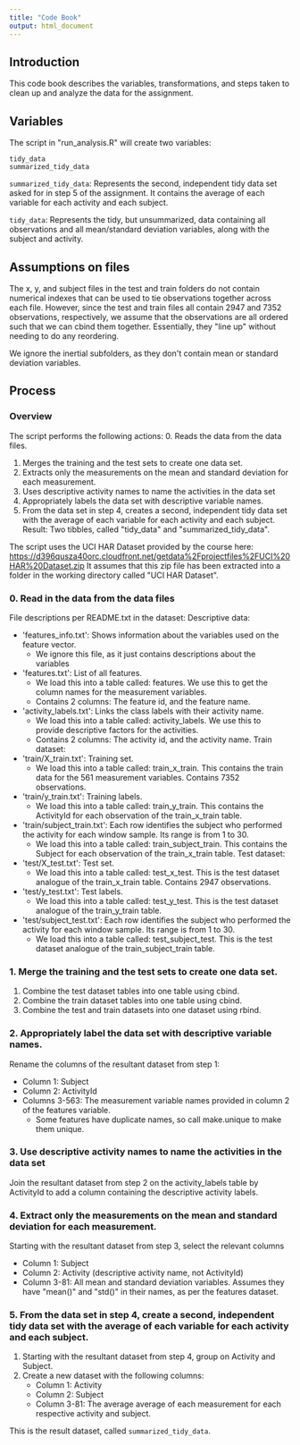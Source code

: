 ```yaml
---
title: "Code Book"
output: html_document
---
```


## Introduction

This code book describes the variables, transformations, and steps taken to clean up and analyze the data for the assignment.

## Variables

The script in "run_analysis.R" will create two variables:
```
tidy_data
summarized_tidy_data
```
`summarized_tidy_data`: Represents the second, independent tidy data set asked for in step 5 of the assignment. It contains the average of each variable for each activity and each subject.

`tidy_data`: Represents the tidy, but unsummarized, data containing all observations and all mean/standard deviation variables, along with the subject and activity.

## Assumptions on files

The x, y, and subject files in the test and train folders do not contain numerical indexes that can be used to tie observations together across each file. However, since the test and train files all contain 2947 and 7352 observations, respectively, we assume that the observations are all ordered such that we can cbind them together. Essentially, they "line up" without needing to do any reordering.

We ignore the inertial subfolders, as they don't contain mean or standard deviation variables.

## Process

### Overview

The script performs the following actions:
0. Reads the data from the data files.
1. Merges the training and the test sets to create one data set.
2. Extracts only the measurements on the mean and standard deviation for each measurement.
3. Uses descriptive activity names to name the activities in the data set
4. Appropriately labels the data set with descriptive variable names.
5. From the data set in step 4, creates a second, independent tidy data set with the average of each variable for each activity and each subject.
Result: Two tibbles, called "tidy_data" and "summarized_tidy_data".

The script uses the UCI HAR Dataset provided by the course here: https://d396qusza40orc.cloudfront.net/getdata%2Fprojectfiles%2FUCI%20HAR%20Dataset.zip
It assumes that this zip file has been extracted into a folder in the working directory called "UCI HAR Dataset".

### 0. Read in the data from the data files
File descriptions per README.txt in the dataset:
Descriptive data:
* 'features_info.txt': Shows information about the variables used on the feature vector.
    + We ignore this file, as it just contains descriptions about the variables
* 'features.txt': List of all features.
    + We load this into a table called: features. We use this to get the column names for the measurement variables.
    + Contains 2 columns: The feature id, and the feature name.
* 'activity_labels.txt': Links the class labels with their activity name.
    + We load this into a table called: activity_labels. We use this to provide descriptive factors for the activities.
    + Contains 2 columns: The activity id, and the activity name.
Train dataset:
* 'train/X_train.txt': Training set.
    + We load this into a table called: train_x_train. This contains the train data for the 561 measurement variables. Contains 7352 observations.
* 'train/y_train.txt': Training labels.
    + We load this into a table called: train_y_train. This contains the ActivityId for each observation of the train_x_train table.
* 'train/subject_train.txt': Each row identifies the subject who performed the activity for each window sample. Its range is from 1 to 30. 
    + We load this into a table called: train_subject_train. This contains the Subject for each observation of the train_x_train table.
Test dataset:
* 'test/X_test.txt': Test set.
    + We load this into a table called: test_x_test. This is the test dataset analogue of the train_x_train table. Contains 2947 observations.
* 'test/y_test.txt': Test labels.
    + We load this into a table called: test_y_test. This is the test dataset analogue of the train_y_train table.
* 'test/subject_test.txt': Each row identifies the subject who performed the activity for each window sample. Its range is from 1 to 30. 
    + We load this into a table called: test_subject_test. This is the test dataset analogue of the train_subject_train table.

### 1. Merge the training and the test sets to create one data set.

1. Combine the test dataset tables into one table using cbind.
2. Combine the train dataset tables into one table using cbind.
3. Combine the test and train datasets into one dataset using rbind.

### 2. Appropriately label the data set with descriptive variable names.

Rename the columns of the resultant dataset from step 1:
* Column 1: Subject
* Column 2: ActivityId
* Columns 3-563: The measurement variable names provided in column 2 of the features variable.
    + Some features have duplicate names, so call make.unique to make them unique.

### 3. Use descriptive activity names to name the activities in the data set

Join the resultant dataset from step 2 on the activity_labels table by ActivityId to add a column containing the descriptive activity labels.

### 4. Extract only the measurements on the mean and standard deviation for each measurement.

Starting with the resultant dataset from step 3, select the relevant columns
* Column 1: Subject
* Column 2: Activity (descriptive activity name, not ActivityId)
* Column 3-81: All mean and standard deviation variables. Assumes they have "mean()" and "std()" in their names, as per the features dataset.

### 5. From the data set in step 4, create a second, independent tidy data set with the average of each variable for each activity and each subject.

1. Starting with the resultant dataset from step 4, group on Activity and Subject.
2. Create a new dataset with the following columns:
    + Column 1: Activity
    + Column 2: Subject
    + Column 3-81: The average average of each measurement for each respective activity and subject.
    
This is the result dataset, called `summarized_tidy_data`.
